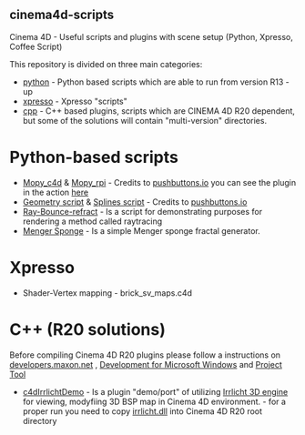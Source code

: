 ## cinema4d-scripts
Cinema 4D - Useful scripts and plugins with scene setup (Python, Xpresso, Coffee Script)

This repository is divided on three main categories:
* [python](/python) - Python based scripts which are able to run from version R13 - up
* [xpresso](/xpresso) - Xpresso "scripts"
* [cpp](/cpp) - C++ based plugins, scripts which are CINEMA 4D R20 dependent, but some of the solutions will contain "multi-version" directories.

# Python-based scripts

* [Mopy_c4d](/python/mopy_c4d) & [Mopy_rpi](/python/mopy_rpi) - Credits to [pushbuttons.io](https://pushbuttons.io/) you can see the plugin in the action [here](https://vimeo.com/145118655) 
* [Geometry script](/python/geometry_script.py) & [Splines script](/python/splines_script.py) - Credits to [pushbuttons.io](https://pushbuttons.io/) 
* [Ray-Bounce-refract](/python/ray_bounce_refract.py) - Is a script for demonstrating purposes for rendering a method called raytracing
* [Menger Sponge](/python/mengersponge.py) - Is a simple Menger sponge fractal generator.

# Xpresso

* Shader-Vertex mapping - brick_sv_maps.c4d

# C++ (R20 solutions)

Before compiling Cinema 4D R20 plugins please follow a instructions on [developers.maxon.net](https://developers.maxon.net/?page_id=1108)
 , [Development for Microsoft Windows](https://developers.maxon.net/docs/Cinema4DCPPSDK/html/page_maxonapi_dev_windows.html) and [Project Tool](https://developers.maxon.net/docs/Cinema4DCPPSDK/html/page_maxonapi_projecttool.html)

* [c4dIrrlichtDemo](/cpp/R20/c4dIrrlichtDemo) - Is a plugin "demo/port" of utilizing [Irrlicht 3D engine](http://irrlicht.sourceforge.net/) for viewing, modyfiing 3D BSP map in Cinema 4D environment. - for a proper run you need to copy [irrlicht.dll](/cpp/R20/c4dIrrlichtDemo/externs/irrlicht/1.8.4/bin/Win64-VisualStudio) into Cinema 4D R20 root directory
